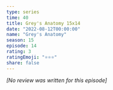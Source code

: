 ```yaml
---
type: series
time: 40
title: Grey's Anatomy 15x14
date: "2022-08-12T00:00:00"
name: "Grey's Anatomy"
season: 15
episode: 14
rating: 3
ratingEmoji: "⭐️⭐️⭐️"
share: false
---
```


_[No review was written for this episode]_
